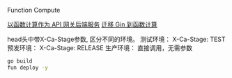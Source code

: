 Function Compute

[以函数计算作为 API 网关后端服务](https://fc.console.aliyun.com/fc/service)
[迁移 Gin 到函数计算](https://help.aliyun.com/document_detail/159157.html?spm=a2c4g.11186623.6.751.7c145578cRq5OC)

head头中带X-Ca-Stage参数, 区分不同的环境。
测试环境： X-Ca-Stage: TEST
预发环境： X-Ca-Stage: RELEASE
生产环境： 直接调用，无需参数


```bash
go build                   
fun deploy -y
```
